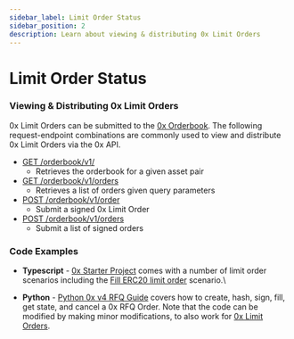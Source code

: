 ```yaml
---
sidebar_label: Limit Order Status
sidebar_position: 2
description: Learn about viewing & distributing 0x Limit Orders
---
```


# Limit Order Status

### Viewing & Distributing 0x Limit Orders

0x Limit Orders can be submitted to the [0x Orderbook](https://0x.org/docs/api#orderbook). The following request-endpoint combinations are commonly used to view and distribute 0x Limit Orders via the 0x API.

* [GET /orderbook/v1/](https://0x.org/docs/api#get-orderbookv1)
  * Retrieves the orderbook for a given asset pair
* [GET /orderbook/v1/orders](https://0x.org/docs/api#get-orderbookv1orders)
  * Retrieves a list of orders given query parameters
* [POST /orderbook/v1/order](https://0x.org/docs/api#post-orderbookv1order)
  * Submit a signed 0x Limit Order
* [POST /orderbook/v1/orders](https://0x.org/docs/api#post-orderbookv1orders)
  * Submit a list of signed orders

### Code Examples

* **Typescript** - [ 0x Starter Project](https://github.com/0xProject/0x-starter-project) comes with a number of limit order scenarios including the [Fill ERC20 limit order](https://github.com/0xProject/0x-starter-project/blob/master/src/scenarios/fill\_erc20\_limit\_order.ts) scenario.\

* **Python** - [Python 0x v4 RFQ Guide](https://gist.github.com/PirosB3/8141b51fbb307bca265866ef1cef564f) covers how to create, hash, sign, fill, get state, and cancel a 0x RFQ Order. Note that the code can be modified by making minor modifications, to also work for [0x Limit Orders](https://protocol.0x.org/en/latest/basics/orders.html#limit-orders).&#x20;